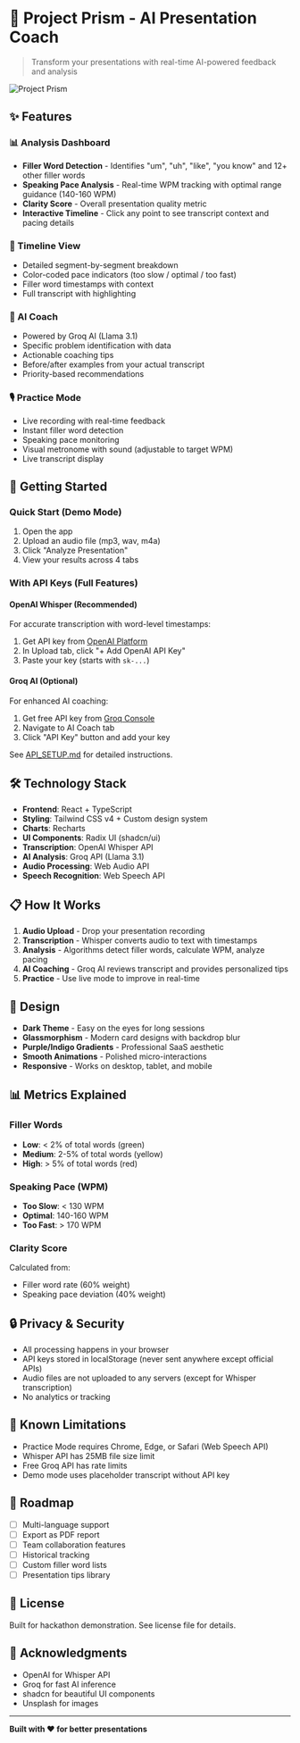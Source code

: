 # 🎤 Project Prism - AI Presentation Coach

> Transform your presentations with real-time AI-powered feedback and analysis

![Project Prism](https://images.unsplash.com/photo-1475721027785-f74eccf877e2?w=1200&h=400&fit=crop)

## ✨ Features

### 📊 Analysis Dashboard
- **Filler Word Detection** - Identifies "um", "uh", "like", "you know" and 12+ other filler words
- **Speaking Pace Analysis** - Real-time WPM tracking with optimal range guidance (140-160 WPM)
- **Clarity Score** - Overall presentation quality metric
- **Interactive Timeline** - Click any point to see transcript context and pacing details

### 🎯 Timeline View
- Detailed segment-by-segment breakdown
- Color-coded pace indicators (too slow / optimal / too fast)
- Filler word timestamps with context
- Full transcript with highlighting

### 🤖 AI Coach
- Powered by Groq AI (Llama 3.1)
- Specific problem identification with data
- Actionable coaching tips
- Before/after examples from your actual transcript
- Priority-based recommendations

### 🎙️ Practice Mode
- Live recording with real-time feedback
- Instant filler word detection
- Speaking pace monitoring
- Visual metronome with sound (adjustable to target WPM)
- Live transcript display

## 🚀 Getting Started

### Quick Start (Demo Mode)
1. Open the app
2. Upload an audio file (mp3, wav, m4a)
3. Click "Analyze Presentation"
4. View your results across 4 tabs

### With API Keys (Full Features)

#### OpenAI Whisper (Recommended)
For accurate transcription with word-level timestamps:
1. Get API key from [OpenAI Platform](https://platform.openai.com/api-keys)
2. In Upload tab, click "+ Add OpenAI API Key"
3. Paste your key (starts with `sk-...`)

#### Groq AI (Optional)
For enhanced AI coaching:
1. Get free API key from [Groq Console](https://console.groq.com/keys)
2. Navigate to AI Coach tab
3. Click "API Key" button and add your key

See [API_SETUP.md](./API_SETUP.md) for detailed instructions.

## 🛠️ Technology Stack

- **Frontend**: React + TypeScript
- **Styling**: Tailwind CSS v4 + Custom design system
- **Charts**: Recharts
- **UI Components**: Radix UI (shadcn/ui)
- **Transcription**: OpenAI Whisper API
- **AI Analysis**: Groq API (Llama 3.1)
- **Audio Processing**: Web Audio API
- **Speech Recognition**: Web Speech API

## 📋 How It Works

1. **Audio Upload** - Drop your presentation recording
2. **Transcription** - Whisper converts audio to text with timestamps
3. **Analysis** - Algorithms detect filler words, calculate WPM, analyze pacing
4. **AI Coaching** - Groq AI reviews transcript and provides personalized tips
5. **Practice** - Use live mode to improve in real-time

## 🎨 Design

- **Dark Theme** - Easy on the eyes for long sessions
- **Glassmorphism** - Modern card designs with backdrop blur
- **Purple/Indigo Gradients** - Professional SaaS aesthetic
- **Smooth Animations** - Polished micro-interactions
- **Responsive** - Works on desktop, tablet, and mobile

## 📊 Metrics Explained

### Filler Words
- **Low**: < 2% of total words (green)
- **Medium**: 2-5% of total words (yellow)
- **High**: > 5% of total words (red)

### Speaking Pace (WPM)
- **Too Slow**: < 130 WPM
- **Optimal**: 140-160 WPM
- **Too Fast**: > 170 WPM

### Clarity Score
Calculated from:
- Filler word rate (60% weight)
- Speaking pace deviation (40% weight)

## 🔒 Privacy & Security

- All processing happens in your browser
- API keys stored in localStorage (never sent anywhere except official APIs)
- Audio files are not uploaded to any servers (except for Whisper transcription)
- No analytics or tracking

## 🐛 Known Limitations

- Practice Mode requires Chrome, Edge, or Safari (Web Speech API)
- Whisper API has 25MB file size limit
- Free Groq API has rate limits
- Demo mode uses placeholder transcript without API key

## 🎯 Roadmap

- [ ] Multi-language support
- [ ] Export as PDF report
- [ ] Team collaboration features
- [ ] Historical tracking
- [ ] Custom filler word lists
- [ ] Presentation tips library

## 📝 License

Built for hackathon demonstration. See license file for details.

## 🙏 Acknowledgments

- OpenAI for Whisper API
- Groq for fast AI inference
- shadcn for beautiful UI components
- Unsplash for images

---

**Built with ❤️ for better presentations**

